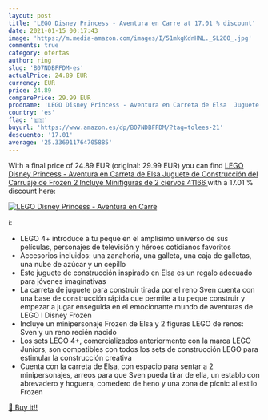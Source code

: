 ```yaml
---
layout: post
title: 'LEGO Disney Princess - Aventura en Carre at 17.01 % discount'
date: 2021-01-15 00:17:43
image: 'https://m.media-amazon.com/images/I/51mkgKdnHNL._SL200_.jpg'
comments: true
category: ofertas
author: ring
slug: 'B07NDBFFDM-es'
actualPrice: 24.89 EUR
currency: EUR
price: 24.89
comparePrice: 29.99 EUR
prodname: 'LEGO Disney Princess - Aventura en Carreta de Elsa  Juguete de Construcción del Carruaje de Frozen 2  Incluye Minifiguras de 2 ciervos  41166 '
country: 'es'
flag: '🇪🇸'
buyurl: 'https://www.amazon.es/dp/B07NDBFFDM/?tag=tolees-21'
descuento: '17.01'
average: '25.336911764705885'
---
```


With a final price of 24.89 EUR (original: 29.99 EUR) you can find [LEGO Disney Princess - Aventura en Carreta de Elsa  Juguete de Construcción del Carruaje de Frozen 2  Incluye Minifiguras de 2 ciervos  41166 ](https://www.amazon.es/dp/B07NDBFFDM/?tag=tolees-21) with a  17.01 % discount here:

[![LEGO Disney Princess - Aventura en Carre](https://m.media-amazon.com/images/I/51mkgKdnHNL._SL200_.jpg)](https://www.amazon.es/dp/B07NDBFFDM/?tag=tolees-21)

ℹ️:

- LEGO 4+ introduce a tu peque en el amplísimo universo de sus películas, personajes de televisión y héroes cotidianos favoritos
- Accesorios incluidos: una zanahoria, una galleta, una caja de galletas, una nube de azúcar y un cepillo
- Este juguete de construcción inspirado en Elsa es un regalo adecuado para jóvenes imaginativas
- La carreta de juguete para construir tirada por el reno Sven cuenta con una base de construcción rápida que permite a tu peque construir y empezar a jugar enseguida en el emocionante mundo de aventuras de LEGO l Disney Frozen
- Incluye un minipersonaje Frozen de Elsa y 2 figuras LEGO de renos: Sven y un reno recién nacido
- Los sets LEGO 4+, comercializados anteriormente con la marca LEGO Juniors, son compatibles con todos los sets de construcción LEGO para estimular la construcción creativa
- Cuenta con la carreta de Elsa, con espacio para sentar a 2 minipersonajes, arreos para que Sven pueda tirar de ella, un establo con abrevadero y hoguera, comedero de heno y una zona de pícnic al estilo Frozen

[🛒 Buy it!!](https://www.amazon.es/dp/B07NDBFFDM/?tag=tolees-21)

